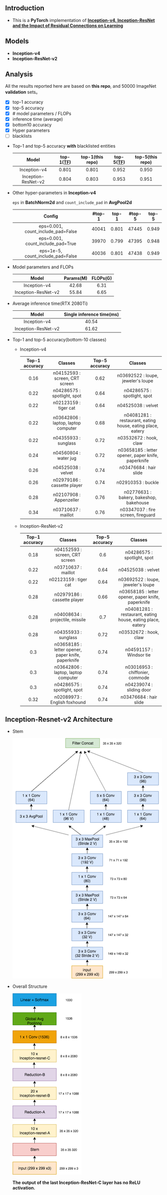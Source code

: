 ## Introduction
- This is a **PyTorch** implementation of [**Inception-v4, Inception-ResNet and
the Impact of Residual Connections on Learning**](https://arxiv.org/abs/1602.07261)

## Models
+ **Inception-v4**
+ **Inception-ResNet-v2**

## Analysis
All the results reported here are based on **this repo**, and 50000 ImageNet **validation** sets。

- [X] top-1 accuracy
- [X] top-5 accuracy
- [X] \# model parameters / FLOPs
- [X] inference time (average)
- [X] bottom10 accuracy
- [X] Hyper parameters
- [ ] blacklists

+ Top-1 and top-5 accuracy **with** blacklisted entities

    |   Model  | top-1([TF](https://github.com/tensorflow/models/tree/master/research/slim)) | top-1(this repo) | top-5([TF](https://github.com/tensorflow/models/tree/master/research/slim)) | top-5(this repo) |
    | :------: | :------: | :------: | :------: | :------: |
    | Inception-v4 | 0.801 | 0.801 | 0.952 | 0.950 |
    | Inception-ResNet-v2 | 0.804 | 0.803  | 0.953 | 0.951 |


+ Other hyper-parameters in **Inception-v4**

    `eps` in **BatchNorm2d** and `count_include_pad` in **AvgPool2d**

    |  Config | #top-1 | top-1 | #top-5 | top-5 |
    | :------: | :------: | :------: | :------: | :------: |
    | eps=0.001, count_include_pad=False | 40041 | 0.801 | 47445 | 0.949 |
    | eps=0.001, count_include_pad=True | 39970 | 0.799 | 47395 | 0.948 |
    | eps=1e-5, count_include_pad=False | 40036 | 0.801 | 47438 | 0.949 |

+ Model parameters and FLOPs

    |   Model  | Params(M) | FLOPs(G) |
    | :------: | :------: | :------: |
    | Inception-v4 | 42.68 | 6.31 | 
    | Inception-ResNet-v2 | 55.84  | 6.65 |

+ Average inference time(RTX 2080Ti)

    |   Model  | Single inference time(ms) | 
    | :------: | :------: |
    | Inception-v4 | 40.54 | 
    | Inception-ResNet-v2 | 61.62 | 

+ Top-1 and top-5 accuracy(bottom-10 classes)

    + Inception-v4

        | Top-1 accuracy | Classes | Top-5 accuracy | Classes |
        | :------: | :------: | :------: | :------: |
        | 0.16 | n04152593 : screen, CRT screen | 0.62 | n03692522 : loupe, jeweler's loupe |
        | 0.22 | n04286575 : spotlight, spot | 0.64 | n04286575 : spotlight, spot |
        | 0.22 | n02123159 : tiger cat | 0.64 | n04525038 : velvet |
        | 0.22 | n03642806 : laptop, laptop computer | 0.68 | n04081281 : restaurant, eating house, eating place, eatery |
        | 0.22 | n04355933 : sunglass | 0.72 | n03532672 : hook, claw |
        | 0.24 | n04560804 : water jug | 0.72 | n03658185 : letter opener, paper knife, paperknife |
        | 0.26 | n04525038 : velvet | 0.74 | n03476684 : hair slide |
        | 0.26 | n02979186 : cassette player | 0.74 | n02910353 : buckle |
        | 0.28 | n02107908 : Appenzeller | 0.76 | n02776631 : bakery, bakeshop, bakehouse |
        | 0.34 | n03710637 : maillot | 0.76 | n03347037 : fire screen, fireguard |
    
    + Inception-ResNet-v2
    
        | Top-1 accuracy | Classes | Top-5 accuracy | Classes |
        | :------: | :------: | :------: | :------: |
        | 0.18 | n04152593 : screen, CRT screen | 0.6 | n04286575 : spotlight, spot |
        | 0.22 | n03710637 : maillot | 0.64 | n04525038 : velvet |
        | 0.22 | n02123159 : tiger cat | 0.64 | n03692522 : loupe, jeweler's loupe |
        | 0.28 | n02979186 : cassette player | 0.66 | n03658185 : letter opener, paper knife, paperknife |
        | 0.28 | n04008634 : projectile, missile | 0.7 | n04081281 : restaurant, eating house, eating place, eatery |
        | 0.28 | n04355933 : sunglass | 0.72 | n03532672 : hook, claw |
        | 0.3 | n03658185 : letter opener, paper knife, paperknife | 0.74 | n04591157 : Windsor tie |
        | 0.3 | n03642806 : laptop, laptop computer | 0.74 | n03016953 : chiffonier, commode |
        | 0.3| n04286575 : spotlight, spot | 0.74 | n04239074 : sliding door |
        | 0.32| n02089973 : English foxhound | 0.74 | n03476684 : hair slide |
        
## Inception-Resnet-v2 Architecture  

+ Stem

    ![](./model/inception_resnet_v2_stem.png)
    
 + Overall Structure
 
    ![](./model/inception_resnet_v2.png)    
    
    **The output of the last Inception-ResNet-C layer has no ReLU activation.**
